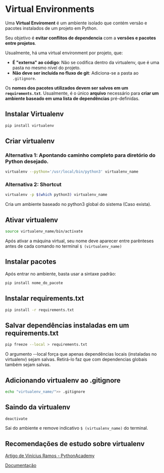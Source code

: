 # Virtual Environments

Uma **Virtual Enviroment** é um ambiente isolado que contém versão e pacotes instalados de um projeto em Python.

Seu objetivo é **evitar conflitos de dependencia** com a **versões e pacotes entre projetos**.

Usualmente, há uma virtual environment por projeto, que:

* **É "externa" ao código**: Não se codifica dentro da virtualenv, que é uma pasta no mesmo nível do projeto. 
* **Não deve ser incluída no fluxo de git**: Adiciona-se a pasta ao `.gitignore`.

Os **nomes dos pacotes utilizados devem ser salvos em um `requirements.txt`**. Usualmente, é o único **arquivo** necessário para **criar um ambiente baseado em uma lista de dependências** pré-definidas.

## Instalar Virtualenv

```bash
pip install virtualenv
```

## Criar virtualenv

### Alternativa 1: Apontando caminho completo para diretório do Python desejado.

```bash
virtualenv --python='/usr/local/bin/python3' virtualenv_name
```

### Alternativa 2: Shortcut

```bash
virtualenv -p $(which python3) virtualenv_name
```

Cria um ambiente baseado no python3 global do sistema \(Caso exista\).

## Ativar virtualenv

```bash
source virtualenv_name/bin/activate
```

Após ativar a máquina virtual, seu nome deve aparecer entre parênteses antes de cada comando no terminal `$ (virtualenv_name)`

## Instalar pacotes

Após entrar no ambiente, basta usar a sintaxe padrão:

```bash
pip install nome_do_pacote
```

## Instalar requirements.txt

```bash
pip install -r requirements.txt
```

## Salvar dependências instaladas em um requirements.txt

```bash
pip freeze --local > requirements.txt
```

O argumento --local força que apenas dependências locais \(instaladas no virtualenv\) sejam salvas. Retirá-lo faz que com dependencias globais também sejam salvas.

## Adicionando virtualenv ao .gitignore

```bash
echo "virtualenv_name/">> .gitignore
```

## Saindo da virtualenv

```bash
deactivate
```

Sai do ambiente e remove indicativo `$ (virtualenv_name)` do terminal.

## Recomendações de estudo sobre virtualenv

[Artigo de Vinícius Ramos - PythonAcademy](https://pythonacademy.com.br/blog/python-e-virtualenv-como-programar-em-ambientes-virtuais)

[Documentação](https://virtualenv.pypa.io/en/latest/index.html)


